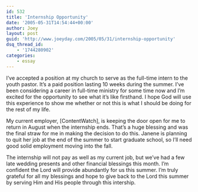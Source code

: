 ```yaml
---
id: 532
title: 'Internship Opportunity'
date: '2005-05-31T14:54:44+00:00'
author: Joey
layout: post
guid: 'http://www.joeyday.com/2005/05/31/internship-opportunity'
dsq_thread_id:
    - '1744280902'
categories:
    - essay
---
```


I’ve accepted a position at my church to serve as the full-time intern to the youth pastor. It’s a paid position lasting 10 weeks during the summer. I’ve been considering a career in full-time ministry for some time now and I’m excited for the opportunity to see what it’s like firsthand. I hope God will use this experience to show me whether or not this is what I should be doing for the rest of my life.

My current employer, \[ContentWatch\], is keeping the door open for me to return in August when the internship ends. That’s a huge blessing and was the final straw for me in making the decision to do this. Janene is planning to quit her job at the end of the summer to start graduate school, so I’ll need good solid employment moving into the fall.

The internship will not pay as well as my current job, but we’ve had a few late wedding presents and other financial blessings this month. I’m confident the Lord will provide abundantly for us this summer. I’m truly grateful for all my blessings and hope to give back to the Lord this summer by serving Him and His people through this intership.